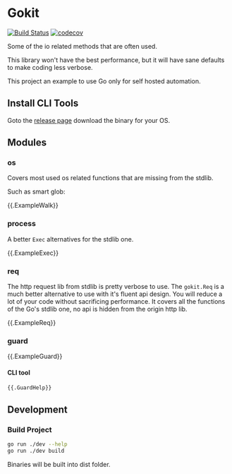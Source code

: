 # Gokit

[![Build Status](https://travis-ci.org/ysmood/gokit.svg?branch=master)](https://travis-ci.org/ysmood/gokit)
[![codecov](https://codecov.io/gh/ysmood/gokit/branch/master/graph/badge.svg)](https://codecov.io/gh/ysmood/gokit)

Some of the io related methods that are often used.

This library won't have the best performance, but it will have sane defaults to make coding less verbose.

This project an example to use Go only for self hosted automation.

## Install CLI Tools

Goto the [release page](https://github.com/ysmood/gokit/releases) download the binary for your OS.

## Modules

### os

Covers most used os related functions that are missing from the stdlib.

Such as smart glob:

{{.ExampleWalk}}

### process

A better `Exec` alternatives for the stdlib one.

{{.ExampleExec}}

### req

The http request lib from stdlib is pretty verbose to use. The `gokit.Req` is a much better
alternative to use with it's fluent api design. You will reduce a lot of your code without sacrificing performance.
It covers all the functions of the Go's stdlib one, no api is hidden from the origin http lib.

{{.ExampleReq}}

### guard

{{.ExampleGuard}}

#### CLI tool

```bash
{{.GuardHelp}}
```

## Development

### Build Project

```bash
go run ./dev --help
go run ./dev build
```

Binaries will be built into dist folder.